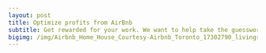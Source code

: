 ```yaml
---
layout: post
title: Optimize profits from AirBnb
subtitle: Get rewarded for your work. We want to help take the guesswork out of pricing your listing, and make it easier to secure more bookings and increase your revenue
bigimg: /img/Airbnb_Home_House_Courtesy-Airbnb_Toronto_17302790_livingroom.jpg
---
```


